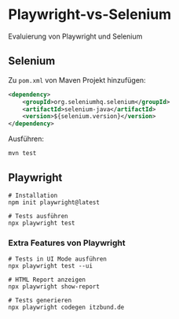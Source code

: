 # Playwright-vs-Selenium
Evaluierung von Playwright und Selenium

## Selenium

Zu `pom.xml` von Maven Projekt hinzufügen:
```XML
<dependency>
    <groupId>org.seleniumhq.selenium</groupId>
    <artifactId>selenium-java</artifactId>
    <version>${selenium.version}</version>
</dependency>
```

Ausführen:
```shell
mvn test
```

## Playwright

```shell
# Installation
npm init playwright@latest

# Tests ausführen
npx playwright test
```

### Extra Features von Playwright
```shell
# Tests in UI Mode ausführen
npx playwright test --ui

# HTML Report anzeigen
npx playwright show-report

# Tests generieren
npx playwright codegen itzbund.de
```



